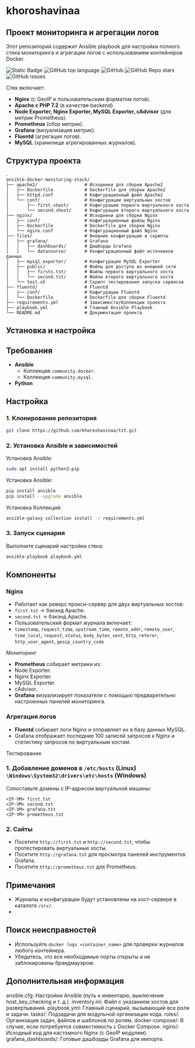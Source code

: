 # khoroshavinaa

## Проект мониторинга и агрегации логов
Этот репозиторий содержит Ansible playbook для настройки полного стека мониторинга и агрегации логов с использованием контейнеров Docker. 

![Static Badge](https://img.shields.io/badge/khoroshavinaa-tst-ansible)
![GitHub top language](https://img.shields.io/github/languages/top/khoroshavinaa/tst)
![GitHub](https://img.shields.io/github/license/khoroshavinaa/tst)
![GitHub Repo stars](https://img.shields.io/github/stars/khoroshavinaa/tst)
![GitHub issues](https://img.shields.io/github/issues/khoroshavinaa/tst)

Стек включает:

- **Nginx** (с GeoIP и пользовательским форматом логов).
- **Apache с PHP 7.2** (в качестве backend).
- **Node Exporter, Nginx Exporter, MySQL Exporter, cAdvisor** (для метрик Prometheus).
- **Prometheus** (сбор метрик).
- **Grafana** (визуализация метрик).
- **Fluentd** (агрегация логов).
- **MySQL** (хранилище агрегированных журналов).

## Структура проекта

```
.
ansible-docker-monitoring-stack/
├── apache2/                  # Исходники для сборки Apache2
│   ├── Dockerfile            # Dockerfile для сборки Apache2
│   ├── httpd.conf            # Кофигурационный файл Apache2
│   └── conf/                 # Конфигурации виртуальных хостов
│       ├── first.vhost/      # Кофигурации первого виртуального хоста
│       └── second.vhost/     # Кофигурации второго виртуального хоста
├── nginx/                    # Исходники для сборки Nginx
│   ├── conf/                 # Кофигурационные файлы Nginx
│   ├── Dockerfile            # Dockerfile для сборки Nginx
│   └── nginx.conf            # Кофигурационный файл Nginx
├── files/                    # Внешние конфигурации и скрипты
│   ├── grafana/              # Grafana
│   │   ├── dashboards/       # Дашборды Grafana
│   │   └── datasource/       # Конфигурационный файл источников данных
│   ├── mysql_exporter/       # Конфигурация MySQL Exporter
│   ├── public/               # Файлы для доступа из внешней сети
│   │   ├── firsts.tst/       # Файлы первого виртуального хоста
│   │   └── second.tst/       # Файлы второго виртуального хоста
│   └── test.sh               # Скрипт тестирования запуска сервисов
├── fluentd/                  # Fluentd
│   ├── conf/                 # Кофигурации Fluentd
│   └── Dockerfile            # Dockerfile для сборки Fluentd
├── requirements.yml          # Зависимости/Коллекции проекта
├── playbook.yml              # Главный Ansible Playbook
└── README.md                 # Документация проекта
```
## Установка и настройка
## Требования

- **Ansible**
  - Коллекция `community.docker`.
  - Коллекция `community.mysql`.
- **Python**


## Настройка

### 1. Клонирование репозитория
```bash
git clone https://github.com/khoroshavinaa/tst.git
```

### 2. Установка Ansible и зависимостей
Установка Ansible:
```bash
sudo apt install python3-pip
```

Установка Ansible:
```bash
pip install ansible
pip install --upgrade ansible
```

Установка Коллекций:
```bash
ansible-galaxy collection install -r requirements.yml
```

### 3. Запуск сценария
Выполните сценарий настройки стека:
```bash
ansible-playbook playbook.yml
```

## Компоненты

### Nginx
- Работает как реверс прокси-сервер для двух виртуальных хостов:
 - `first.tst` → бэкэнд Apache.
 - `second.tst` → бэкэнд Apache.
- Пользовательский формат журнала включает:
 - `timestamp`, `request_time`, `upstream_time`, `remote_addr`, `remote_user`, `time_local`, `request`, `status`, `body_bytes_sent`, `http_referer`, `http_user_agent`, `geoip_country_code`

Мониторинг
- **Prometheus** собирает метрики из:
 - Node Exporter.
 - Nginx Exporter.
 - MySQL Exporter.
 - cAdvisor.
- **Grafana** визуализирует показатели с помощью предварительно настроенных панелей мониторинга.

### Агрегация логов
- **Fluentd** собирает логи Nginx и отправляет их в базу данных MySQL.
- Grafana отображает последние 100 записей запросов к Nginx и статистику запросов по виртуальным хостам.

Тестирование

### 1. Добавление доменов в `/etc/hosts` (Linux) `\Windows\System32\drivers\etc\hosts` (Windows)
Сопоставьте домены с IP-адресом виртуальной машины:
```
<IP-VM> first.tst
<IP-VM> second.tst
<IP-VM> grafana.tst
<IP-VM> prometheus.tst
```

### 2. Сайты
- Посетите `http://first.tst` и `http://second.tst`, чтобы протестировать виртуальные хосты.
- Посетите `http://grafana.tst` для просмотра панелей инструментов Grafana.
- Посетите `http://prometheus.tst` для Prometheus.

## Примечания
- Журналы и конфигурации будут установлены на хост-сервере в каталоге `/srv/`.
- 

## Поиск неисправностей

- Используйте `docker logs <container_name>` для проверки журналов любого контейнера.
- Убедитесь, что все необходимые порты открыты и не заблокированы брандмауэром.

## Дополнительная информация

ansible.cfg: Настройки Ansible (путь к инвентарю, выключение host_key_checking и т. д.).
inventory.ini: Файл с указанием хостов для развертывания.
playbook.yml: Главный сценарий, вызывающий все роли и задачи.
tasks/: Подзадачи для модульной организации кода.
roles/: Организация задач, файлов и шаблонов по ролям.
docker-compose/: В случае, если потребуется совместимость с Docker Compose.
nginx/: Исходный код для кастомного Nginx (с GeoIP модулем).
grafana_dashboards/: Готовые дашборды Grafana для импорта.